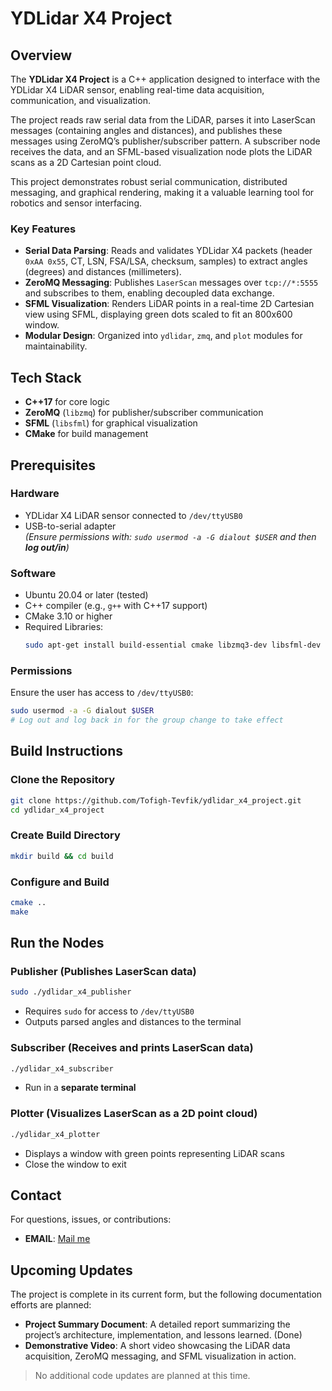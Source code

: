 # YDLidar X4 Project

## Overview
The **YDLidar X4 Project** is a C++ application designed to interface with the YDLidar X4 LiDAR sensor, enabling real-time data acquisition, communication, and visualization.

The project reads raw serial data from the LiDAR, parses it into LaserScan messages (containing angles and distances), and publishes these messages using ZeroMQ’s publisher/subscriber pattern. A subscriber node receives the data, and an SFML-based visualization node plots the LiDAR scans as a 2D Cartesian point cloud.

This project demonstrates robust serial communication, distributed messaging, and graphical rendering, making it a valuable learning tool for robotics and sensor interfacing.

### Key Features
- **Serial Data Parsing**: Reads and validates YDLidar X4 packets (header `0xAA 0x55`, CT, LSN, FSA/LSA, checksum, samples) to extract angles (degrees) and distances (millimeters).
- **ZeroMQ Messaging**: Publishes `LaserScan` messages over `tcp://*:5555` and subscribes to them, enabling decoupled data exchange.
- **SFML Visualization**: Renders LiDAR points in a real-time 2D Cartesian view using SFML, displaying green dots scaled to fit an 800x600 window.
- **Modular Design**: Organized into `ydlidar`, `zmq`, and `plot` modules for maintainability.

## Tech Stack
- **C++17** for core logic  
- **ZeroMQ** (`libzmq`) for publisher/subscriber communication  
- **SFML** (`libsfml`) for graphical visualization  
- **CMake** for build management

## Prerequisites

### Hardware
- YDLidar X4 LiDAR sensor connected to `/dev/ttyUSB0`
- USB-to-serial adapter  
  *(Ensure permissions with: `sudo usermod -a -G dialout $USER` and then **log out/in**)*
  
### Software
- Ubuntu 20.04 or later (tested)
- C++ compiler (e.g., `g++` with C++17 support)
- CMake 3.10 or higher
- Required Libraries:
  ```bash
  sudo apt-get install build-essential cmake libzmq3-dev libsfml-dev
  ```

### Permissions
Ensure the user has access to `/dev/ttyUSB0`:
```bash
sudo usermod -a -G dialout $USER
# Log out and log back in for the group change to take effect
```

## Build Instructions

### Clone the Repository
```bash
git clone https://github.com/Tofigh-Tevfik/ydlidar_x4_project.git
cd ydlidar_x4_project
```

### Create Build Directory
```bash
mkdir build && cd build
```

### Configure and Build
```bash
cmake ..
make
```

## Run the Nodes

### Publisher (Publishes LaserScan data)
```bash
sudo ./ydlidar_x4_publisher
```
- Requires `sudo` for access to `/dev/ttyUSB0`
- Outputs parsed angles and distances to the terminal

### Subscriber (Receives and prints LaserScan data)
```bash
./ydlidar_x4_subscriber
```
- Run in a **separate terminal**

### Plotter (Visualizes LaserScan as a 2D point cloud)
```bash
./ydlidar_x4_plotter
```
- Displays a window with green points representing LiDAR scans
- Close the window to exit

## Contact

For questions, issues, or contributions:

- **EMAIL**: <a href="mailto:tofigh.main@gmail.com">Mail me</a>

## Upcoming Updates

The project is complete in its current form, but the following documentation efforts are planned:
- **Project Summary Document**: A detailed report summarizing the project’s architecture, implementation, and lessons learned. (Done)
- **Demonstrative Video**: A short video showcasing the LiDAR data acquisition, ZeroMQ messaging, and SFML visualization in action.

> No additional code updates are planned at this time.
